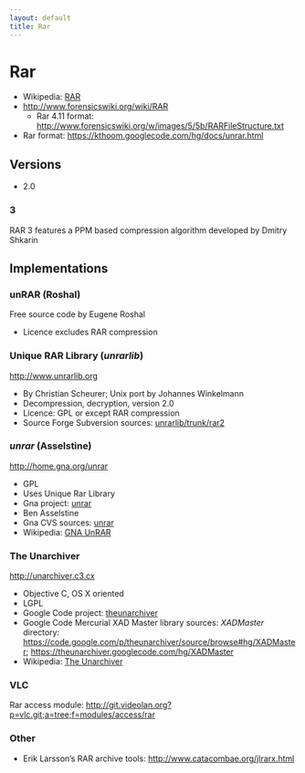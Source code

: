 ```yaml
---
layout: default
title: Rar
---
```


# Rar #

* Wikipedia: [RAR](https://en.wikipedia.org/wiki/RAR)
* <http://www.forensicswiki.org/wiki/RAR>
    * Rar 4.11 format: <http://www.forensicswiki.org/w/images/5/5b/RARFileStructure.txt>
* Rar format: <https://kthoom.googlecode.com/hg/docs/unrar.html>

## Versions ##

* 2\.0

### 3 ###

RAR 3 features a PPM based compression algorithm developed by Dmitry Shkarin

## Implementations ##

### unRAR (Roshal) ###

Free source code by Eugene Roshal

* Licence excludes RAR compression

### Unique RAR Library (<i>unrarlib</i>) ###

<http://www.unrarlib.org>

* By Christian Scheurer; Unix port by Johannes Winkelmann
* Decompression, decryption, version 2.0
* Licence: GPL or except RAR compression
* Source Forge Subversion sources: [unrarlib/trunk/rar2](http://unrarlib.svn.sourceforge.net/viewvc/unrarlib/trunk/rar2)

### <i>unrar</i> (Asselstine) ###

<http://home.gna.org/unrar>

* GPL
* Uses Unique Rar Library
* Gna project: [unrar](https://gna.org/projects/unrar)
* Ben Asselstine
* Gna CVS sources: [unrar](http://cvs.gna.org/cvsweb/unrar?cvsroot=unrar)
* Wikipedia: [GNA UnRAR](https://en.wikipedia.org/wiki/Unrar#GNA_UnRAR)

### The Unarchiver ###

<http://unarchiver.c3.cx>

* Objective C, OS X oriented
* LGPL
* Google Code project: [theunarchiver](https://code.google.com/p/theunarchiver/)
* Google Code Mercurial XAD Master library sources: _XADMaster_ directory: <https://code.google.com/p/theunarchiver/source/browse#hg/XADMaster>; <https://theunarchiver.googlecode.com/hg/XADMaster>
* Wikipedia: [The Unarchiver](https://en.wikipedia.org/wiki/The_Unarchiver)

### VLC ###

Rar access module: <http://git.videolan.org?p=vlc.git;a=tree;f=modules/access/rar>

### Other ###

* Erik Larsson’s RAR archive tools: <http://www.catacombae.org/jlrarx.html>
